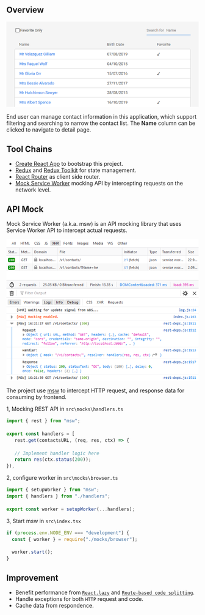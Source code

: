 ## Overview

![Overview](./assets/screenshot.png)

End user can manage contact information in this application, which support filtering and searching to narrow the contact list. The **Name** column can be clicked to navigate to detail page.

## Tool Chains

- [Create React App](https://github.com/facebook/create-react-app) to bootstrap this project.
- [Redux](https://redux.js.org/) and [Redux Toolkit](https://redux-toolkit.js.org/) for state management.
- [React Router](https://reactrouter.com/web/guides/quick-start) as client side router.
- [Mock Service Worker](https://mswjs.io/docs/) mocking API by intercepting requests on the network level.

## API Mock

Mock Service Worker (a.k.a. msw) is an API mocking library that uses Service Worker API to intercept actual requests.

![HTTP Request](assets/api-mock.png)

The project use [msw](https://mswjs.io/docs/) to intercept HTTP request, and response data for consuming by frontend.

1, Mocking REST API in `src\mocks\handlers.ts`

```ts
import { rest } from "msw";

export const handlers = [
   rest.get(contactsURL, (req, res, ctx) => {

   // Implement handler logic here
   return res(ctx.status(200));
}),
```

2, configure worker in `src\mocks\browser.ts`

```ts
import { setupWorker } from "msw";
import { handlers } from "./handlers";

export const worker = setupWorker(...handlers);
```

3, Start msw in `src\index.tsx`

```ts
if (process.env.NODE_ENV === "development") {
  const { worker } = require("./mocks/browser");

  worker.start();
}
```

## Improvement

- Benefit performance from [`React.lazy`](https://reactjs.org/docs/code-splitting.html#reactlazy) and [`Route-based code splitting`](https://reactjs.org/docs/code-splitting.html#route-based-code-splitting).
- Handle exceptions for both `HTTP` request and code.
- Cache data from respondence.
